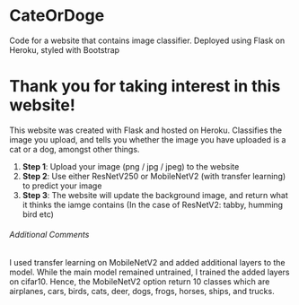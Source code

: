 # CateOrDoge
Code for a website that contains image classifier. Deployed using Flask on Heroku, styled with Bootstrap

<h1>Thank you for taking interest in this website! </h1> 

This website was created with Flask and hosted on Heroku. Classifies the image you upload, and tells you whether the image you have uploaded is a cat or a dog, amongst other things. 
<ol>
  <li><strong>Step 1</strong>: Upload your image (png / jpg / jpeg) to the website</li>
  <li><strong>Step 2</strong>: Use either ResNetV250 or MobileNetV2 (with transfer learning) to predict your image </li>
  <li><strong>Step 3</strong>: The website will update the background image, and return what it thinks the iamge contains (In the case of ResNetV2: tabby, humming bird etc)</li>
</ol>

<h6>Additional Comments</h6> 
I used transfer learning on MobileNetV2 and added additional layers to the model. While the main model remained untrained, I trained the added layers on cifar10. 
Hence, the MobileNetV2 option return 10 classes which are airplanes, cars, birds, cats, deer, dogs, frogs, horses, ships, and trucks. 
